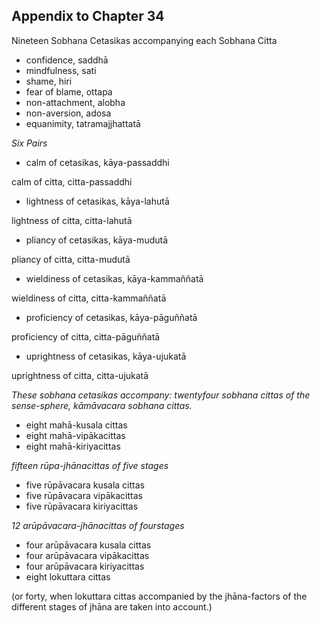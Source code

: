 ## Appendix to Chapter 34

Nineteen Sobhana Cetasikas accompanying each Sobhana Citta

- confidence, saddhā
- mindfulness, sati
- shame, hiri
- fear of blame, ottapa
- non-attachment, alobha
- non-aversion, adosa
- equanimity, tatramajjhattatā

*Six Pairs*

- calm of cetasikas, kāya-passaddhi

 calm of citta, citta-passaddhi

- lightness of cetasikas, kāya-lahutā

 lightness of citta, citta-lahutā

- pliancy of cetasikas, kāya-mudutā

 pliancy of citta, citta-mudutā

- wieldiness of cetasikas, kāya-kammaññatā

 wieldiness of citta, citta-kammaññatā

- proficiency of cetasikas, kāya-pāguññatā

 proficiency of citta, citta-pāguññatā

- uprightness of cetasikas, kāya-ujukatā

 uprightness of citta, citta-ujukatā

*These sobhana cetasikas accompany: twentyfour sobhana cittas of the
sense-sphere, kāmāvacara sobhana cittas.*

- eight mahā-kusala cittas
- eight mahā-vipākacittas
- eight mahā-kiriyacittas

 *fifteen rūpa-jhānacittas of five stages*

- five rūpāvacara kusala cittas
- five rūpāvacara vipākacittas
- five rūpāvacara kiriyacittas

 *12 arūpāvacara-jhānacittas of fourstages*

- four arūpāvacara kusala cittas
- four arūpāvacara vipākacittas
- four arūpāvacara kiriyacittas
- eight lokuttara cittas

 (or forty, when lokuttara cittas accompanied by the jhāna-factors of
 the different stages of jhāna are taken into account.)


